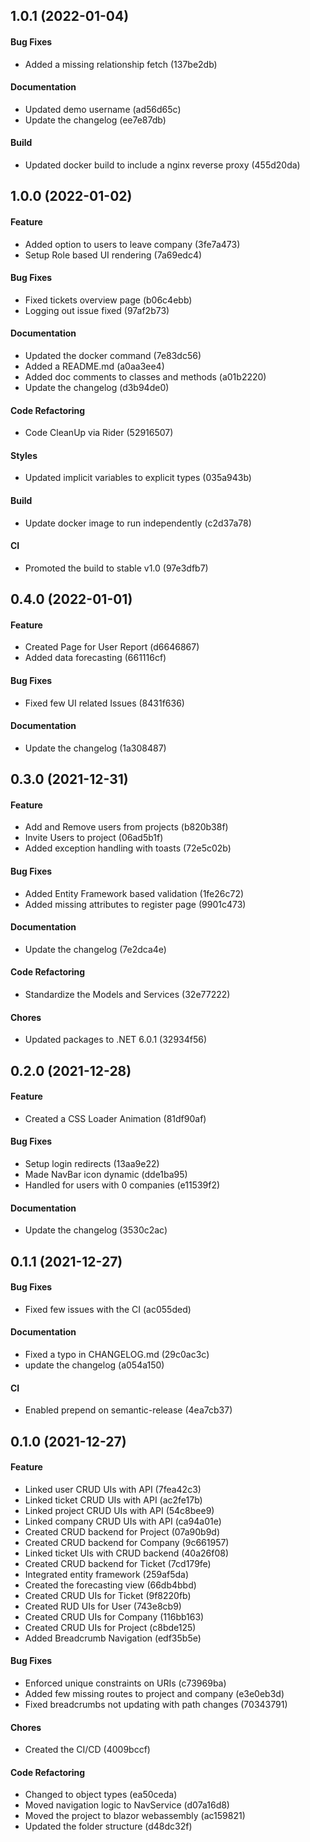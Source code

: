 ## 1.0.1 (2022-01-04)

#### Bug Fixes

* Added a missing relationship fetch (137be2db)

#### Documentation

* Updated demo username (ad56d65c)
* Update the changelog (ee7e87db)

#### Build

* Updated docker build to include a nginx reverse proxy (455d20da)


## 1.0.0 (2022-01-02)

#### Feature

* Added option to users to leave company (3fe7a473)
* Setup Role based UI rendering (7a69edc4)

#### Bug Fixes

* Fixed tickets overview page (b06c4ebb)
* Logging out issue fixed (97af2b73)

#### Documentation

* Updated the docker command (7e83dc56)
* Added a README.md (a0aa3ee4)
* Added doc comments to classes and methods (a01b2220)
* Update the changelog (d3b94de0)

#### Code Refactoring

* Code CleanUp via Rider (52916507)

#### Styles

* Updated implicit variables to explicit types (035a943b)

#### Build

* Update docker image to run independently (c2d37a78)

#### CI

* Promoted the build to stable v1.0 (97e3dfb7)


## 0.4.0 (2022-01-01)

#### Feature

* Created Page for User Report (d6646867)
* Added data forecasting (661116cf)

#### Bug Fixes

* Fixed few UI related Issues (8431f636)

#### Documentation

* Update the changelog (1a308487)


## 0.3.0 (2021-12-31)

#### Feature

* Add and Remove users from projects (b820b38f)
* Invite Users to project (06ad5b1f)
* Added exception handling with toasts (72e5c02b)

#### Bug Fixes

* Added Entity Framework based validation (1fe26c72)
* Added missing attributes to register page (9901c473)

#### Documentation

* Update the changelog (7e2dca4e)

#### Code Refactoring

* Standardize the Models and Services (32e77222)

#### Chores

* Updated packages to .NET 6.0.1 (32934f56)


## 0.2.0 (2021-12-28)

#### Feature

* Created a CSS Loader Animation (81df90af)

#### Bug Fixes

* Setup login redirects (13aa9e22)
* Made NavBar icon dynamic (dde1ba95)
* Handled for users with 0 companies (e11539f2)

#### Documentation

* Update the changelog (3530c2ac)


## 0.1.1 (2021-12-27)

#### Bug Fixes

* Fixed few issues with the CI (ac055ded)

#### Documentation

* Fixed a typo in CHANGELOG.md (29c0ac3c)
* update the changelog (a054a150)

#### CI

* Enabled prepend on semantic-release (4ea7cb37)


## 0.1.0 (2021-12-27)

#### Feature

* Linked user CRUD UIs with API (7fea42c3)
* Linked ticket CRUD UIs with API (ac2fe17b)
* Linked project CRUD UIs with API (54c8bee9)
* Linked company CRUD UIs with API (ca94a01e)
* Created CRUD backend for Project (07a90b9d)
* Created CRUD backend for Company (9c661957)
* Linked ticket UIs with CRUD backend (40a26f08)
* Created CRUD backend for Ticket (7cd179fe)
* Integrated entity framework (259af5da)
* Created the forecasting view (66db4bbd)
* Created CRUD UIs for Ticket (9f8220fb)
* Created RUD UIs for User (743e8cb9)
* Created CRUD UIs for Company (116bb163)
* Created CRUD UIs for Project (c8bde125)
* Added Breadcrumb Navigation (edf35b5e)

#### Bug Fixes

* Enforced unique constraints on URIs (c73969ba)
* Added few missing routes to project and company (e3e0eb3d)
* Fixed breadcrumbs not updating with path changes (70343791)

#### Chores

* Created the CI/CD (4009bccf)

#### Code Refactoring

* Changed to object types (ea50ceda)
* Moved navigation logic to NavService (d07a16d8)
* Moved the project to blazor webassembly (ac159821)
* Updated the folder structure (d48dc32f)

